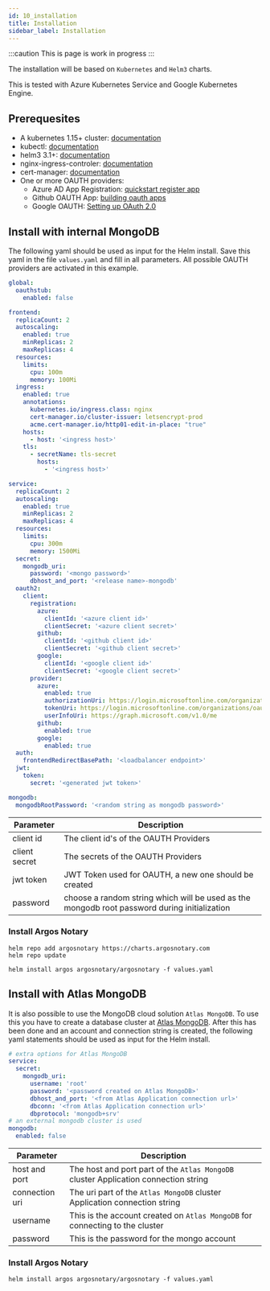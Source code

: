 ```yaml
---
id: 10_installation
title: Installation
sidebar_label: Installation
---
```



:::caution
This is page is work in progress
:::

The installation will be based on `Kubernetes` and `Helm3` charts. 

This is tested with Azure Kubernetes Service and Google Kubernetes Engine.

## Prerequesites

* A kubernetes 1.15+ cluster: [documentation](https://kubernetes.io/docs/home/)
* kubectl: [documentation](https://kubernetes.io/docs/tasks/tools/install-kubectl/)
* helm3 3.1+: [documentation](https://helm.sh/docs/intro/install/)
* nginx-ingress-controler: [documentation](https://github.com/kubernetes/ingress-nginx)
* cert-manager: [documentation](https://github.com/jetstack/cert-manager)
* One or more OAUTH providers:
  * Azure AD App Registration: [quickstart register app](https://docs.microsoft.com/en-us/azure/active-directory/develop/quickstart-register-app)
  * Github OAUTH App: [building oauth apps](https://docs.github.com/en/developers/apps/building-oauth-apps)
  * Google OAUTH: [Setting up OAuth 2.0](https://support.google.com/cloud/answer/6158849?hl=en)

## Install with internal MongoDB

The following yaml should be used as input for the Helm install. Save this yaml in the 
file `values.yaml` and fill in all parameters. All possible OAUTH providers are activated in this example.

```yaml
global:
  oauthstub:
    enabled: false

frontend:
  replicaCount: 2
  autoscaling:
    enabled: true
    minReplicas: 2
    maxReplicas: 4
  resources:
    limits:
      cpu: 100m
      memory: 100Mi 
  ingress:
    enabled: true    
    annotations:
      kubernetes.io/ingress.class: nginx
      cert-manager.io/cluster-issuer: letsencrypt-prod
      acme.cert-manager.io/http01-edit-in-place: "true"
    hosts:
      - host: '<ingress host>'
    tls:
      - secretName: tls-secret
        hosts:
          - '<ingress host>'

service:
  replicaCount: 2
  autoscaling:
    enabled: true
    minReplicas: 2
    maxReplicas: 4
  resources:
    limits:
      cpu: 300m
      memory: 1500Mi
  secret:
    mongodb_uri:
      password: '<mongo password>'
      dbhost_and_port: '<release name>-mongodb'
  oauth2:
    client:
      registration:
        azure:
          clientId: '<azure client id>'
          clientSecret: '<azure client secret>'
        github:
          clientId: '<github client id>'
          clientSecret: '<github client secret>'
        google:
          clientId: '<google client id>'
          clientSecret: '<google client secret>'
      provider:
        azure:
          enabled: true          
          authorizationUri: https://login.microsoftonline.com/organizations/oauth2/v2.0/authorize
          tokenUri: https://login.microsoftonline.com/organizations/oauth2/v2.0/token
          userInfoUri: https://graph.microsoft.com/v1.0/me
        github:
          enabled: true
        google:
          enabled: true
  auth:
    frontendRedirectBasePath: '<loadbalancer endpoint>'
  jwt:
    token:
      secret: '<generated jwt token>'

mongodb:
  mongodbRootPassword: '<random string as mongodb password>'
```

| Parameter     | Description                                                                                  |
| ------------- | -------------------------------------------------------------------------------------------- |
| client id     | The client id's of the OAUTH Providers                                                            |
| client secret | The secrets of the OAUTH Providers                                    |
| jwt token     | JWT Token used for OAUTH, a new one should be created                                        |         
| password      | choose a random string which will be used as the mongodb root password during initialization |


### Install Argos Notary

```shell
helm repo add argosnotary https://charts.argosnotary.com
helm repo update

helm install argos argosnotary/argosnotary -f values.yaml
```

## Install with Atlas MongoDB

It is also possible to use the MongoDB cloud solution `Atlas MongoDB`. To use this you have to 
create a database cluster at [Atlas MongoDB](https://cloud.mongodb.com). After this has been
done and an account and connection string is created, the following yaml statements should be used as 
input for the Helm install.

```yaml
# extra options for Atlas MongoDB
service:
  secret:
    mongodb_uri:
      username: 'root'
      password: '<password created on Atlas MongoDB>'
      dbhost_and_port: '<from Atlas Application connection url>'
      dbconn: '<from Atlas Application connection url>'
      dbprotocol: 'mongodb+srv'
# an external mongodb cluster is used
mongodb:
  enabled: false
```
| Parameter      | Description                                                                        |
| -------------- | ---------------------------------------------------------------------------------- |
| host and port  | The host and port part of the `Atlas MongoDB` cluster Application connection string |  
| connection uri | The uri part of the  `Atlas MongoDB` cluster Application connection string          | 
| username       | This is the account created on `Atlas MongoDB` for connecting to the cluster        |
| password       | This is the password for the mongo account                                         |

### Install Argos Notary
```shell
helm install argos argosnotary/argosnotary -f values.yaml
```
